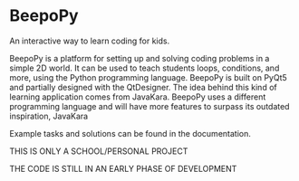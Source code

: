 # BeepoPy
An interactive way to learn coding for kids.

BeepoPy is a platform for setting up and solving coding problems in a simple 2D world. 
It can be used to teach students loops, conditions, and more, using the Python programming language.
BeepoPy is built on PyQt5 and partially designed with the QtDesigner.
The idea behind this kind of learning application comes from JavaKara. BeepoPy uses a different programming language and will have more features to surpass its outdated inspiration, JavaKara

Example tasks and solutions can be found in the documentation.

THIS IS ONLY A SCHOOL/PERSONAL PROJECT

THE CODE IS STILL IN AN EARLY PHASE OF DEVELOPMENT
